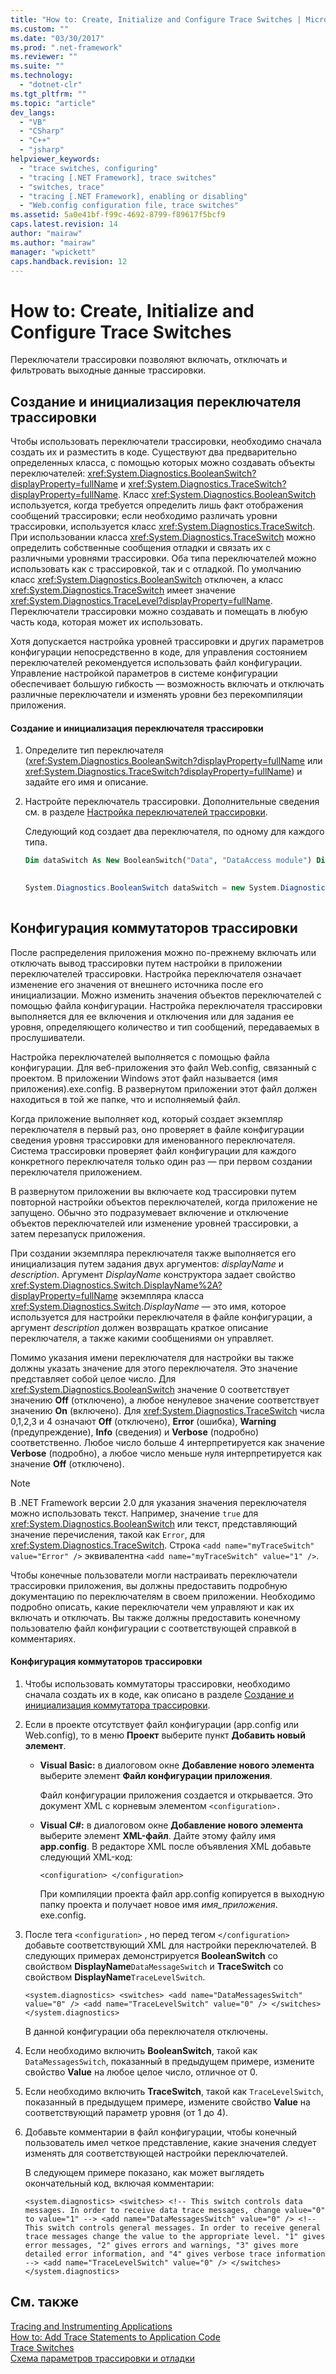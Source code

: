 ```yaml
---
title: "How to: Create, Initialize and Configure Trace Switches | Microsoft Docs"
ms.custom: ""
ms.date: "03/30/2017"
ms.prod: ".net-framework"
ms.reviewer: ""
ms.suite: ""
ms.technology: 
  - "dotnet-clr"
ms.tgt_pltfrm: ""
ms.topic: "article"
dev_langs: 
  - "VB"
  - "CSharp"
  - "C++"
  - "jsharp"
helpviewer_keywords: 
  - "trace switches, configuring"
  - "tracing [.NET Framework], trace switches"
  - "switches, trace"
  - "tracing [.NET Framework], enabling or disabling"
  - "Web.config configuration file, trace switches"
ms.assetid: 5a0e41bf-f99c-4692-8799-f89617f5bcf9
caps.latest.revision: 14
author: "mairaw"
ms.author: "mairaw"
manager: "wpickett"
caps.handback.revision: 12
---
```

# How to: Create, Initialize and Configure Trace Switches
Переключатели трассировки позволяют включать, отключать и фильтровать выходные данные трассировки.  
  
<a name="create"></a>   
## Создание и инициализация переключателя трассировки  
 Чтобы использовать переключатели трассировки, необходимо сначала создать их и разместить в коде. Существуют два предварительно определенных класса, с помощью которых можно создавать объекты переключателей: <xref:System.Diagnostics.BooleanSwitch?displayProperty=fullName> и <xref:System.Diagnostics.TraceSwitch?displayProperty=fullName>. Класс <xref:System.Diagnostics.BooleanSwitch> используется, когда требуется определить лишь факт отображения сообщений трассировки; если необходимо различать уровни трассировки, используется класс <xref:System.Diagnostics.TraceSwitch>. При использовании класса <xref:System.Diagnostics.TraceSwitch> можно определить собственные сообщения отладки и связать их с различными уровнями трассировки. Оба типа переключателей можно использовать как с трассировкой, так и с отладкой. По умолчанию класс <xref:System.Diagnostics.BooleanSwitch> отключен, а класс <xref:System.Diagnostics.TraceSwitch> имеет значение <xref:System.Diagnostics.TraceLevel?displayProperty=fullName>. Переключатели трассировки можно создавать и помещать в любую часть кода, которая может их использовать.  
  
 Хотя допускается настройка уровней трассировки и других параметров конфигурации непосредственно в коде, для управления состоянием переключателей рекомендуется использовать файл конфигурации. Управление настройкой параметров в системе конфигурации обеспечивает большую гибкость — возможность включать и отключать различные переключатели и изменять уровни без перекомпиляции приложения.  
  
#### Создание и инициализация переключателя трассировки  
  
1.  Определите тип переключателя \(<xref:System.Diagnostics.BooleanSwitch?displayProperty=fullName> или <xref:System.Diagnostics.TraceSwitch?displayProperty=fullName>\) и задайте его имя и описание.  
  
2.  Настройте переключатель трассировки. Дополнительные сведения см. в разделе [Настройка переключателей трассировки](#configure).  
  
     Следующий код создает два переключателя, по одному для каждого типа.  
  
    ```vb  
    Dim dataSwitch As New BooleanSwitch("Data", "DataAccess module") Dim generalSwitch As New TraceSwitch("General", "Entire application")  
  
    ```  
  
    ```csharp  
    System.Diagnostics.BooleanSwitch dataSwitch = new System.Diagnostics.BooleanSwitch("Data", "DataAccess module"); System.Diagnostics.TraceSwitch generalSwitch = new System.Diagnostics.TraceSwitch("General", "Entire application");  
  
    ```  
  
<a name="configure"></a>   
## Конфигурация коммутаторов трассировки  
 После распределения приложения можно по\-прежнему включать или отключать вывод трассировки путем настройки в приложении переключателей трассировки. Настройка переключателя означает изменение его значения от внешнего источника после его инициализации. Можно изменить значения объектов переключателей с помощью файла конфигурации. Настройка переключателя трассировки выполняется для ее включения и отключения или для задания ее уровня, определяющего количество и тип сообщений, передаваемых в прослушиватели.  
  
 Настройка переключателей выполняется с помощью файла конфигурации. Для веб\-приложения это файл Web.config, связанный с проектом. В приложении Windows этот файл называется \(имя приложения\).exe.config. В развернутом приложении этот файл должен находиться в той же папке, что и исполняемый файл.  
  
 Когда приложение выполняет код, который создает экземпляр переключателя в первый раз, оно проверяет в файле конфигурации сведения уровня трассировки для именованного переключателя. Система трассировки проверяет файл конфигурации для каждого конкретного переключателя только один раз — при первом создании переключателя приложением.  
  
 В развернутом приложении вы включаете код трассировки путем повторной настройки объектов переключателей, когда приложение не запущено. Обычно это подразумевает включение и отключение объектов переключателей или изменение уровней трассировки, а затем перезапуск приложения.  
  
 При создании экземпляра переключателя также выполняется его инициализация путем задания двух аргументов: *displayName* и *description*. Аргумент *DisplayName* конструктора задает свойство <xref:System.Diagnostics.Switch.DisplayName%2A?displayProperty=fullName> экземпляра класса <xref:System.Diagnostics.Switch>.*DisplayName* — это имя, которое используется для настройки переключателя в файле конфигурации, а аргумент *description* должен возвращать краткое описание переключателя, а также какими сообщениями он управляет.  
  
 Помимо указания имени переключателя для настройки вы также должны указать значение для этого переключателя. Это значение представляет собой целое число. Для <xref:System.Diagnostics.BooleanSwitch> значение 0 соответствует значению **Off** \(отключено\), а любое ненулевое значение соответствует значению **On** \(включено\). Для <xref:System.Diagnostics.TraceSwitch> числа 0,1,2,3 и 4 означают **Off** \(отключено\), **Error** \(ошибка\), **Warning** \(предупреждение\), **Info** \(сведения\) и **Verbose** \(подробно\) соответственно. Любое число больше 4 интерпретируется как значение **Verbose** \(подробно\), а любое число меньше нуля интерпретируется как значение **Off** \(отключено\).  
  
> [!NOTE]
>  В .NET Framework версии 2.0 для указания значения переключателя можно использовать текст. Например, значение `true` для <xref:System.Diagnostics.BooleanSwitch> или текст, представляющий значение перечисления, такой как `Error`, для <xref:System.Diagnostics.TraceSwitch>. Строка `<add name="myTraceSwitch" value="Error" />` эквивалентна `<add name="myTraceSwitch" value="1" />`.  
  
 Чтобы конечные пользователи могли настраивать переключатели трассировки приложения, вы должны предоставить подробную документацию по переключателям в своем приложении. Необходимо подробно описать, какие переключатели чем управляют и как их включать и отключать. Вы также должны предоставить конечному пользователю файл конфигурации с соответствующей справкой в комментариях.  
  
#### Конфигурация коммутаторов трассировки  
  
1.  Чтобы использовать коммутаторы трассировки, необходимо сначала создать их в коде, как описано в разделе [Создание и инициализация коммутатора трассировки](#create).  
  
2.  Если в проекте отсутствует файл конфигурации \(app.config или Web.config\), то в меню **Проект** выберите пункт **Добавить новый элемент**.  
  
    -   **Visual Basic:** в диалоговом окне **Добавление нового элемента** выберите элемент **Файл конфигурации приложения**.  
  
         Файл конфигурации приложения создается и открывается. Это документ XML с корневым элементом `<configuration>.`  
  
    -   **Visual C\#:** в диалоговом окне **Добавление нового элемента** выберите элемент **XML\-файл**. Дайте этому файлу имя **app.config**. В редакторе XML после объявления XML добавьте следующий XML\-код:  
  
        ```  
        <configuration> </configuration>  
        ```  
  
         При компиляции проекта файл app.config копируется в выходную папку проекта и получает новое имя *имя\_приложения*. exe.config.  
  
3.  После тега  `<configuration>` , но перед тегом  `</configuration>`  добавьте соответствующий XML для настройки переключателей. В следующих примерах демонстрируется **BooleanSwitch** со свойством **DisplayName**`DataMessageSwitch` и **TraceSwitch** со свойством **DisplayName**`TraceLevelSwitch`.  
  
    ```  
    <system.diagnostics> <switches> <add name="DataMessagesSwitch" value="0" /> <add name="TraceLevelSwitch" value="0" /> </switches> </system.diagnostics>  
    ```  
  
     В данной конфигурации оба переключателя отключены.  
  
4.  Если необходимо включить **BooleanSwitch**, такой как `DataMessagesSwitch`, показанный в предыдущем примере, измените свойство **Value** на любое целое число, отличное от 0.  
  
5.  Если необходимо включить **TraceSwitch**, такой как `TraceLevelSwitch`, показанный в предыдущем примере, измените свойство **Value** на соответствующий параметр уровня \(от 1 до 4\).  
  
6.  Добавьте комментарии в файл конфигурации, чтобы конечный пользователь имел четкое представление, какие значения следует изменять для соответствующей настройки переключателей.  
  
     В следующем примере показано, как может выглядеть окончательный код, включая комментарии:  
  
    ```  
    <system.diagnostics> <switches> <!-- This switch controls data messages. In order to receive data trace messages, change value="0" to value="1" --> <add name="DataMessagesSwitch" value="0" /> <!-- This switch controls general messages. In order to receive general trace messages change the value to the appropriate level. "1" gives error messages, "2" gives errors and warnings, "3" gives more detailed error information, and "4" gives verbose trace information --> <add name="TraceLevelSwitch" value="0" /> </switches> </system.diagnostics>  
    ```  
  
## См. также  
 [Tracing and Instrumenting Applications](../../../docs/framework/debug-trace-profile/tracing-and-instrumenting-applications.md)   
 [How to: Add Trace Statements to Application Code](../../../docs/framework/debug-trace-profile/how-to-add-trace-statements-to-application-code.md)   
 [Trace Switches](../../../docs/framework/debug-trace-profile/trace-switches.md)   
 [Схема параметров трассировки и отладки](../../../docs/framework/configure-apps/file-schema/trace-debug/index.md)